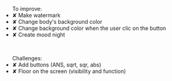 <ul>To improve:
    <li>✘ Make watermark</li>
    <li>✘ Change body's background color</li>
    <li>✘ Change background color when the user clic on the button</li> 
    <li>✘ Create mood night</li>
</ul>
<br>
<ul>
Challenges:
    <li>✘ Add buttons (ANS, sqrt, sqr, abs)</li>
    <li>✘ Floor on the screen (visibility and function)</li>
</ul>